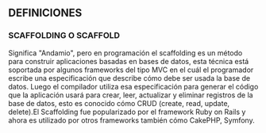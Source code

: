 ## DEFINICIONES ##

### SCAFFOLDING O SCAFFOLD ###

Significa "Andamio", pero en programación el scaffolding es un método para construir aplicaciones basadas en bases de datos, esta técnica está soportada por algunos frameworks del tipo MVC en el cuál el programador escribe una especificación que describe cómo debe ser usada la base de datos. Luego el compilador utiliza esa especificación para generar el código que la aplicación usará para crear, leer, actualizar y eliminar registros de la base de datos, esto es conocido cómo CRUD (create, read, update, delete).El Scaffolding fue popularizado por el framework Ruby on Rails y ahora es utilizado por otros frameworks también cómo CakePHP, Symfony.